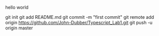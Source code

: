 hello world

git init
git add README.md
git commit -m "first commit"
git remote add origin https://github.com/John-Dubber/Typescript_Lab1.git
git push -u origin master